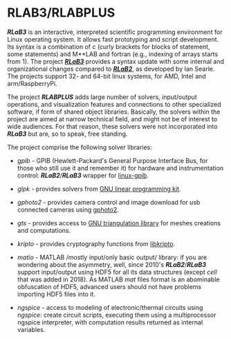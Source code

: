 # RLAB3/RLABPLUS

**_RLaB3_** is an interactive, interpreted scientific programming environment for Linux operating system. 
It allows fast prototyping and script development. 
Its syntax is a combination of c (curly brackets for blocks of statement, some statements) and M**LAB and fortran (e.g., indexing of arrays starts from 1).
The project 
[**_RLaB3_**](https://sourceforge.net/projects/rlabplus) 
provides a syntax update with some internal and organizational changes compared to 
[**_RLaB2_**](https://rlab.sourceforge.net), as developed by Ian Searle.
The projects support 32- and 64-bit linux systems, for AMD, Intel and arm/RaspberryPi.

The project **_RLABPLUS_** adds large number of solvers, input/output operations, and visualization features and connections to other specialized software,
if form of shared object libraries.
Basically, the solvers within the project are aimed at narrow technical field, and might not be of interest to wide audiences. 
For that reason, these solvers were not incorporated into **_RLaB3_** but are, so to speak, free standing.

The project comprise the following solver libraries:

- _gpib_ - GPIB (Hewlett-Packard's General Purpose Interface Bus, for those who still use it and remember it)
for hardware and instrumentation control: **_RLaB2_**/**_RLaB3_** wrapper for [linux-gpib](https://sourceforge.net/projects/linux-gpib).

- _glpk_ - provides solvers from [GNU linear programming kit](https://www.gnu.org/software/glpk).

- _gphoto2_ - provides camera control and image download for usb connected cameras using [gphoto2](http://gphoto.org).

- _gts_ - provides access to [GNU triangulation library](https://gts.sourceforge.net) for meshes creations and computations.

- _kripto_ - provides cryptography functions from [libkripto](https://github.com/LightBit/libkripto).

- _matio_ - MATLAB /mostly input/only basic output/ library: if you are wondering about the asymmetry, well, since 2010's **_RLaB2_**/**_RLaB3_**
support input/output using HDF5 for all its data structures (except _cell_ that was added in 2018).
As MATLAB _mat_ files format is an abominable obfuscation of HDF5, advanced users should not have problems importing HDF5 files into it.

- _ngspice_ - access to modeling of electronic/thermal circuits using _ngspice_: create circuit scripts, executing them using a multiprocessor ngspice interpreter,
with computation results returned as internal variables.

